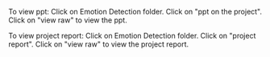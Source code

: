 To view ppt:
Click on Emotion Detection folder.
Click on "ppt on the project".
Click on "view raw" to view the ppt.

To view project report:
Click on Emotion Detection folder.
Click on "project report".
Click on "view raw" to view the project report.
